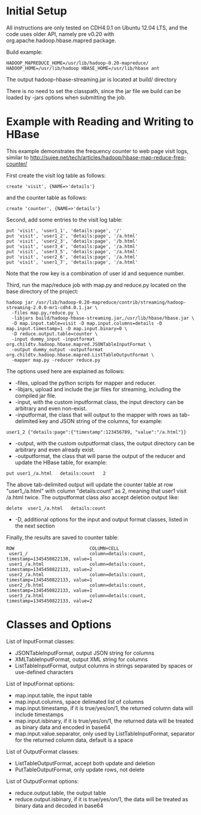 Initial Setup
=============

All instructions are only tested on CDH4.0.1 on Ubuntu 12.04 LTS, and the code uses older API, namely pre v0.20 with org.apache.hadoop.hbase.mapred package.

Build example:
```
HADOOP_MAPREDUCE_HOME=/usr/lib/hadoop-0.20-mapreduce/ HADOOP_HOME=/usr/lib/hadoop HBASE_HOME=/usr/lib/hbase ant
```
The output hadoop-hbase-streaming.jar is located at build/ directory 

There is no need to set the classpath, since the jar file we build can be loaded by -jars options when submitting the job.

Example with Reading and Writing to HBase
=========================================

This example demonstrates the frequency counter to web page visit logs, similar to
http://sujee.net/tech/articles/hadoop/hbase-map-reduce-freq-counter/

First create the visit log table as follows:
```
create 'visit', {NAME=>'details'}
```
and the counter table as follows:
```
create 'counter', {NAME=>'details'}
```

Second, add some entries to the visit log table:
```
put 'visit', 'user1_1', 'details:page', '/'
put 'visit', 'user1_2', 'details:page', '/a.html'
put 'visit', 'user2_3', 'details:page', '/b.html'
put 'visit', 'user3_4', 'details:page', '/a.html'
put 'visit', 'user3_5', 'details:page', '/a.html'
put 'visit', 'user2_6', 'details:page', '/a.html'
put 'visit', 'user1_7', 'details:page', '/a.html'
```

Note that the row key is a combination of user id and sequence number.

Third, run the map/reduce job with map.py and reduce.py located on the base directory of the project:
```
hadoop jar /usr/lib/hadoop-0.20-mapreduce/contrib/streaming/hadoop-streaming-2.0.0-mr1-cdh4.0.1.jar \
  -files map.py,reduce.py \
  -libjars build/hadoop-hbase-streaming.jar,/usr/lib/hbase/hbase.jar \
  -D map.input.table=visit -D map.input.columns=details -D map.input.timestamp=1 -D map.input.binary=0 \
  -D reduce.output.table=counter \
  -input dummy_input -inputformat org.childtv.hadoop.hbase.mapred.JSONTableInputFormat \
  -output dummy_output -outputformat org.childtv.hadoop.hbase.mapred.ListTableOutputFormat \
  -mapper map.py -reducer reduce.py
```

The options used here are explained as follows:
* -files, upload the python scripts for mapper and reducer.
* -libjars, upload and include the jar files for streaming, including the compiled jar file.
* -input, with the custom inputformat class, the input directory can be arbitrary and even non-exist.
* -inputformat, the class that will output to the mapper with rows as tab-delimited key and JSON string of the columns, for example:
```
user1_2	{"details:page":{"timestamp":123456789, "value":"/a.html"}}
```
* -output, with the custom outputformat class, the output directory can be arbitrary and even already exist.
* -outputformat, the class that will parse the output of the reducer and update the HBase table, for example:
```
put	user1_/a.html	details:count	2
```
  The above tab-delimited output will update the counter table at row "user1_/a.html" with column "details:count" as 2, meaning that user1 visit /a.html twice.
  The outputformat class also accept deletion output like:
```
delete	user1_/a.html	details:count
```
* -D, additional options for the input and output format classes, listed in the next section
    
Finally, the results are saved to counter table:
```
ROW                            COLUMN+CELL                                                                            
 user1_/                       column=details:count, timestamp=1345450822130, value=1                                 
 user1_/a.html                 column=details:count, timestamp=1345450822133, value=2                                 
 user2_/a.html                 column=details:count, timestamp=1345450822133, value=1                                 
 user2_/b.html                 column=details:count, timestamp=1345450822133, value=1                                 
 user3_/a.html                 column=details:count, timestamp=1345450822133, value=2  
```

Classes and Options
===================

List of InputFormat classes:
* JSONTableInputFormat, output JSON string for columns
* XMLTableInputFormat, output XML string for columns
* ListTableInputFormat, output columns in strings separated by spaces or use-defined characters

List of InputFormat options:
* map.input.table, the input table
* map.input.columns, space delimated list of columns
* map.input.timestamp, if it is true/yes/on/1, the returned column data will include timestamps
* map.input.isbinary, if it is true/yes/on/1, the returned data will be treated as binary data and encoded in base64
* map.input.value.separator, only used by ListTableInputFormat, separator for the returned column data, default is a space

List of OutputFormat classes:
* ListTableOutputFormat, accept both update and deletion
* PutTableOutputFormat, only update rows, not delete

List of OutputFormat options:
* reduce.output.table, the output table
* reduce.output.isbinary, if it is true/yes/on/1, the data will be treated as binary data and decoded in base64

